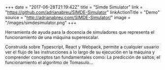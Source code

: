 +++
date = "2017-06-28T21:19:42Z"
title = "Simde Simulator"
link = "https://github.com/adrianabreu/SIMDE-Simulator"
linkActionTitle = "Demo"
source = "http://adrianabreu.com/SIMDE-Simulator/"
image = "/images/simdesimulator.png"
+++

Herramienta de ayuda para la docencia de simuladores que representa el funcionamiento de una máquina superescalar. 

Construida sobre Typescript, React y Webpack, permite a cualquier usuario ver el flujo de las instrucciones a lo largo de su ejecución en la máquina y comprender conceptos tan fundamentales como: La predicción de saltos; el funcionamiento el algoritmo de Tomasulo...